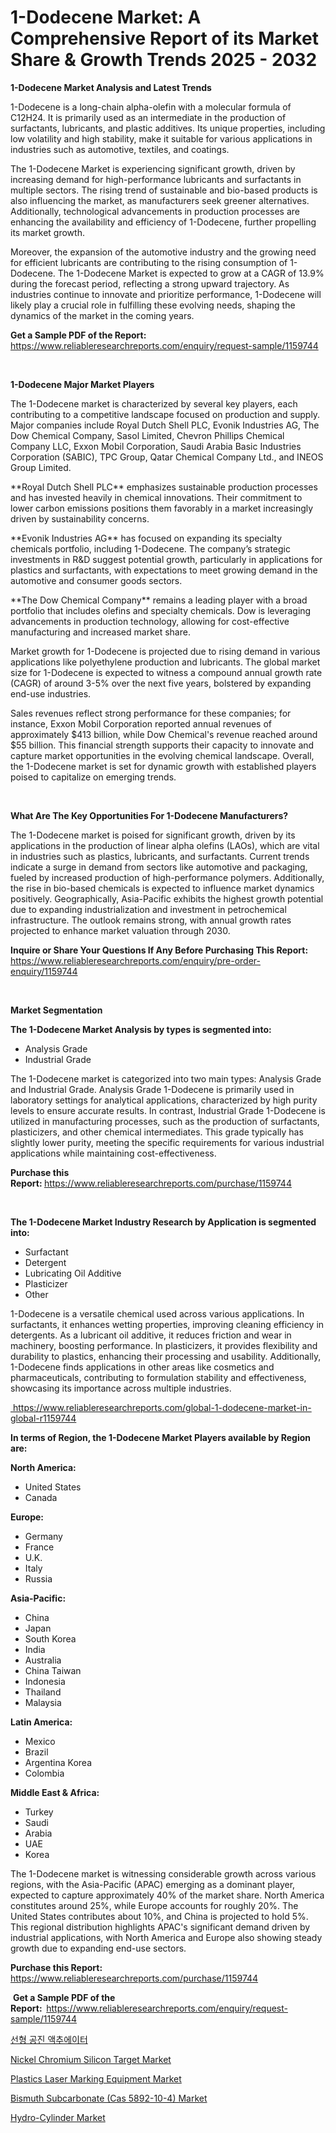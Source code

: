 <p><h1>1-Dodecene Market: A Comprehensive Report of its Market Share & Growth Trends 2025 - 2032</h1></p><p><strong>1-Dodecene Market Analysis and Latest Trends</strong></p>
<p><p>1-Dodecene is a long-chain alpha-olefin with a molecular formula of C12H24. It is primarily used as an intermediate in the production of surfactants, lubricants, and plastic additives. Its unique properties, including low volatility and high stability, make it suitable for various applications in industries such as automotive, textiles, and coatings.</p><p>The 1-Dodecene Market is experiencing significant growth, driven by increasing demand for high-performance lubricants and surfactants in multiple sectors. The rising trend of sustainable and bio-based products is also influencing the market, as manufacturers seek greener alternatives. Additionally, technological advancements in production processes are enhancing the availability and efficiency of 1-Dodecene, further propelling its market growth.</p><p>Moreover, the expansion of the automotive industry and the growing need for efficient lubricants are contributing to the rising consumption of 1-Dodecene. The 1-Dodecene Market is expected to grow at a CAGR of 13.9% during the forecast period, reflecting a strong upward trajectory. As industries continue to innovate and prioritize performance, 1-Dodecene will likely play a crucial role in fulfilling these evolving needs, shaping the dynamics of the market in the coming years.</p></p>
<p><strong>Get a Sample PDF of the Report:&nbsp;</strong> <a href="https://www.reliableresearchreports.com/enquiry/request-sample/1159744?utm_campaign=40&utm_medium=2&utm_source=Github&utm_content=ia&utm_term=22032025&utm_id=1-dodecene">https://www.reliableresearchreports.com/enquiry/request-sample/1159744</a></p>
<p>&nbsp;</p>
<p><strong>1-Dodecene Major Market Players</strong></p>
<p><p>The 1-Dodecene market is characterized by several key players, each contributing to a competitive landscape focused on production and supply. Major companies include Royal Dutch Shell PLC, Evonik Industries AG, The Dow Chemical Company, Sasol Limited, Chevron Phillips Chemical Company LLC, Exxon Mobil Corporation, Saudi Arabia Basic Industries Corporation (SABIC), TPC Group, Qatar Chemical Company Ltd., and INEOS Group Limited.</p><p>**Royal Dutch Shell PLC** emphasizes sustainable production processes and has invested heavily in chemical innovations. Their commitment to lower carbon emissions positions them favorably in a market increasingly driven by sustainability concerns.</p><p>**Evonik Industries AG** has focused on expanding its specialty chemicals portfolio, including 1-Dodecene. The company’s strategic investments in R&D suggest potential growth, particularly in applications for plastics and surfactants, with expectations to meet growing demand in the automotive and consumer goods sectors.</p><p>**The Dow Chemical Company** remains a leading player with a broad portfolio that includes olefins and specialty chemicals. Dow is leveraging advancements in production technology, allowing for cost-effective manufacturing and increased market share.</p><p>Market growth for 1-Dodecene is projected due to rising demand in various applications like polyethylene production and lubricants. The global market size for 1-Dodecene is expected to witness a compound annual growth rate (CAGR) of around 3-5% over the next five years, bolstered by expanding end-use industries.</p><p>Sales revenues reflect strong performance for these companies; for instance, Exxon Mobil Corporation reported annual revenues of approximately $413 billion, while Dow Chemical's revenue reached around $55 billion. This financial strength supports their capacity to innovate and capture market opportunities in the evolving chemical landscape. Overall, the 1-Dodecene market is set for dynamic growth with established players poised to capitalize on emerging trends.</p></p>
<p>&nbsp;</p>
<p><strong>What Are The Key Opportunities For 1-Dodecene Manufacturers?</strong></p>
<p><p>The 1-Dodecene market is poised for significant growth, driven by its applications in the production of linear alpha olefins (LAOs), which are vital in industries such as plastics, lubricants, and surfactants. Current trends indicate a surge in demand from sectors like automotive and packaging, fueled by increased production of high-performance polymers. Additionally, the rise in bio-based chemicals is expected to influence market dynamics positively. Geographically, Asia-Pacific exhibits the highest growth potential due to expanding industrialization and investment in petrochemical infrastructure. The outlook remains strong, with annual growth rates projected to enhance market valuation through 2030.</p></p>
<p><strong>Inquire or Share Your Questions If Any Before Purchasing This Report:</strong> <a href="https://www.reliableresearchreports.com/enquiry/pre-order-enquiry/1159744?utm_campaign=40&utm_medium=2&utm_source=Github&utm_content=ia&utm_term=22032025&utm_id=1-dodecene">https://www.reliableresearchreports.com/enquiry/pre-order-enquiry/1159744</a></p>
<p>&nbsp;</p>
<p><strong>Market Segmentation</strong></p>
<p><strong>The 1-Dodecene Market Analysis by types is segmented into:</strong></p>
<p><ul><li>Analysis Grade</li><li>Industrial Grade</li></ul></p>
<p><p>The 1-Dodecene market is categorized into two main types: Analysis Grade and Industrial Grade. Analysis Grade 1-Dodecene is primarily used in laboratory settings for analytical applications, characterized by high purity levels to ensure accurate results. In contrast, Industrial Grade 1-Dodecene is utilized in manufacturing processes, such as the production of surfactants, plasticizers, and other chemical intermediates. This grade typically has slightly lower purity, meeting the specific requirements for various industrial applications while maintaining cost-effectiveness.</p></p>
<p><strong>Purchase this Report:&nbsp;</strong><a href="https://www.reliableresearchreports.com/purchase/1159744?utm_campaign=40&utm_medium=2&utm_source=Github&utm_content=ia&utm_term=22032025&utm_id=1-dodecene">https://www.reliableresearchreports.com/purchase/1159744</a></p>
<p>&nbsp;</p>
<p><strong>The 1-Dodecene Market Industry Research by Application is segmented into:</strong></p>
<p><ul><li>Surfactant</li><li>Detergent</li><li>Lubricating Oil Additive</li><li>Plasticizer</li><li>Other</li></ul></p>
<p><p>1-Dodecene is a versatile chemical used across various applications. In surfactants, it enhances wetting properties, improving cleaning efficiency in detergents. As a lubricant oil additive, it reduces friction and wear in machinery, boosting performance. In plasticizers, it provides flexibility and durability to plastics, enhancing their processing and usability. Additionally, 1-Dodecene finds applications in other areas like cosmetics and pharmaceuticals, contributing to formulation stability and effectiveness, showcasing its importance across multiple industries.</p></p>
<p><a href="https://www.reliableresearchreports.com/global-1-dodecene-market-in-global-r1159744?utm_campaign=40&utm_medium=2&utm_source=Github&utm_content=ia&utm_term=22032025&utm_id=1-dodecene">&nbsp;https://www.reliableresearchreports.com/global-1-dodecene-market-in-global-r1159744</a></p>
<p><strong>In terms of Region, the 1-Dodecene Market Players available by Region are:</strong></p>
<p>
    <p> <strong> North America: </strong>
        <ul>
            <li>United States</li>
            <li>Canada</li>
        </ul>
        </p> 
    <p> <strong> Europe: </strong>
        <ul>
            <li>Germany</li>
            <li>France</li>
            <li>U.K.</li>
            <li>Italy</li>
            <li>Russia</li>
        </ul>
        </p> 
    <p> <strong> Asia-Pacific: </strong>
        <ul>
            <li>China</li>
            <li>Japan</li>
            <li>South Korea</li>
            <li>India</li>
            <li>Australia</li>
            <li>China Taiwan</li>
            <li>Indonesia</li>
            <li>Thailand</li>
            <li>Malaysia</li>
        </ul>
        </p> 
    <p> <strong> Latin America: </strong>
        <ul>
            <li>Mexico</li>
            <li>Brazil</li>
            <li>Argentina Korea</li>
            <li>Colombia</li>
        </ul>
        </p> 
    <p> <strong> Middle East & Africa: </strong>
        <ul>
            <li>Turkey</li>
            <li>Saudi</li>
            <li>Arabia</li>
            <li>UAE</li>
            <li>Korea</li>
        </ul>
    </p>
    </p>
<p><p>The 1-Dodecene market is witnessing considerable growth across various regions, with the Asia-Pacific (APAC) emerging as a dominant player, expected to capture approximately 40% of the market share. North America constitutes around 25%, while Europe accounts for roughly 20%. The United States contributes about 10%, and China is projected to hold 5%. This regional distribution highlights APAC's significant demand driven by industrial applications, with North America and Europe also showing steady growth due to expanding end-use sectors.</p></p>
<p><strong>Purchase this Report: </strong><a href="https://www.reliableresearchreports.com/purchase/1159744?utm_campaign=40&utm_medium=2&utm_source=Github&utm_content=ia&utm_term=22032025&utm_id=1-dodecene">https://www.reliableresearchreports.com/purchase/1159744</a></p>
<p>&nbsp;<strong>Get a Sample PDF of the Report:&nbsp;&nbsp;</strong><a href="https://www.reliableresearchreports.com/enquiry/request-sample/1159744?utm_campaign=40&utm_medium=2&utm_source=Github&utm_content=ia&utm_term=22032025&utm_id=1-dodecene">https://www.reliableresearchreports.com/enquiry/request-sample/1159744</a></p>
<p><strong></strong></p>
<p><p><a href="https://github.com/sougarounis/Market-Research-Report-List-7/blob/main/384472548261.md?utm_campaign=40&utm_medium=2&utm_source=Github&utm_content=ia&utm_term=22032025&utm_id=1-dodecene">선형 공진 액추에이터</a></p><p><a href="https://github.com/obajimlaweh59/Market-Research-Report-List-1/blob/main/nickel-chromium-silicon-target-market.md?utm_campaign=40&utm_medium=2&utm_source=Github&utm_content=ia&utm_term=22032025&utm_id=1-dodecene">Nickel Chromium Silicon Target Market</a></p><p><a href="https://github.com/cordaysamaya/Market-Research-Report-List-1/blob/main/plastics-laser-marking-equipment-market.md?utm_campaign=40&utm_medium=2&utm_source=Github&utm_content=ia&utm_term=22032025&utm_id=1-dodecene">Plastics Laser Marking Equipment Market</a></p><p><a href="https://github.com/muoioconzej8/Market-Research-Report-List-1/blob/main/bismuth-subcarbonate-cas-5892-10-4-market.md?utm_campaign=40&utm_medium=2&utm_source=Github&utm_content=ia&utm_term=22032025&utm_id=1-dodecene">Bismuth Subcarbonate (Cas 5892-10-4) Market</a></p><p><a href="https://github.com/rvadencho/Market-Research-Report-List-1/blob/main/hydro-cylinder-market.md?utm_campaign=40&utm_medium=2&utm_source=Github&utm_content=ia&utm_term=22032025&utm_id=1-dodecene">Hydro-Cylinder Market</a></p></p>